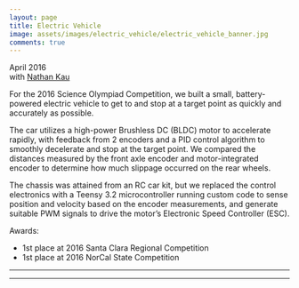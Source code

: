 ```yaml
---
layout: page
title: Electric Vehicle
image: assets/images/electric_vehicle/electric_vehicle_banner.jpg
comments: true
---
```


April 2016<br>
with [Nathan Kau](https://nathankau.com/)<br>

For the 2016 Science Olympiad Competition, we built a small, battery-powered electric vehicle to get to and stop at a target point as quickly and accurately as possible. 

The car utilizes a high-power Brushless DC (BLDC) motor to accelerate rapidly, with feedback from 2 encoders and a PID control algorithm to smoothly decelerate and stop at the target point. We compared the distances measured by the front axle encoder and motor-integrated encoder to determine how much slippage occurred on the rear wheels.

The chassis was attained from an RC car kit, but we replaced the control electronics with a Teensy 3.2 microcontroller running custom code to sense position and velocity based on the encoder measurements, and generate suitable PWM signals to drive the motor’s Electronic Speed Controller (ESC).

Awards:

- 1st place at 2016 Santa Clara Regional Competition
- 1st place at 2016 NorCal State Competition


<hr class="major" />

<div class="container" id="gallery"></div>

<script type="text/javascript" src="assets/js/generategallery.js"></script>
<script>
  var prefix = "electric_vehicle/"
  var filenames = [
    "3_phases.jpg",
    "splicing_sensor_cable.jpg",
    "electric_vehicle.jpg",
    "near_finish_line.jpg"
  ];
  var captions = [
    "Observing the 3-phase signal from the Hall Effect sensors of the motor's built-in magnetic encoder",
    "Splicing the sensor cable to allow both the Teensy and ESC to access the magnetic encoder signals",
    "Front view of the car",
    "The car stopped a few inches away from the target point"
  ];
  var images = filenames.map(function (i){
    return prefix + i;
  })
  <!-- Note that we need to call this BEFORE gallery.js is loaded -->
  generateGalleryHTML(images, captions);
</script>

<hr class="major" />

<link rel="stylesheet" href="assets/css/gallery.css">
<script type="text/javascript" src="assets/js/gallery.js"></script>